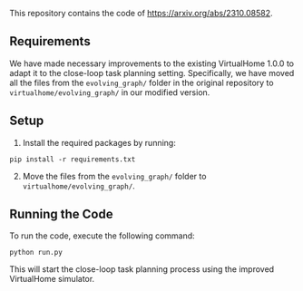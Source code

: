 This repository contains the code of https://arxiv.org/abs/2310.08582.

## Requirements

We have made necessary improvements to the existing VirtualHome 1.0.0 to adapt it to the close-loop task planning setting. Specifically, we have moved all the files from the `evolving_graph/` folder in the original repository to `virtualhome/evolving_graph/` in our modified version.

## Setup

1. Install the required packages by running:

```
pip install -r requirements.txt
```

2. Move the files from the `evolving_graph/` folder to `virtualhome/evolving_graph/`.

## Running the Code

To run the code, execute the following command:

```
python run.py
```

This will start the close-loop task planning process using the improved VirtualHome simulator.
